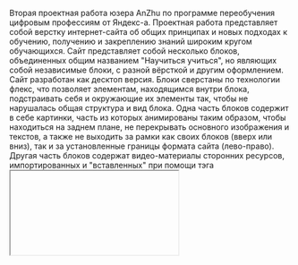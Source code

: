 Вторая проектная работа юзера AnZhu по программе переобучения цифровым профессиям от Яндекс-а.
Проектная работа представляет собой верстку интернет-сайта об общих принципах и новых подходах к обучению, получению и закреплению знаний широким кругом обучающихся. Сайт представляет собой несколько блоков, объединенных общим названием "Научиться учиться", но являющих собой независимые блоки, с разной вёрсткой и другим оформлением. Сайт разработан как десктоп версия.
Блоки сверстаны по технологии флекс, что позволяет элементам, находящимся внутри блока, подстраивать себя и окружающие их элементы так, чтобы не нарушалась общая структура и вид блока.
Одна часть блоков содержит в себе картинки, часть из которых анимированы таким образом, чтобы находиться на заднем плане, не перекрывать основного изображения и текстов, а также не выходить за рамки как своих блоков (вверх или вниз), так и за установленные границы формата сайта (лево-право).
Другая часть блоков содержат видео-материалы сторонних ресурсов, импортированных и "вставленных" при помощи тэга <iframe>. Видео-материалы располагаются определенным образом как в блоке, по отношению к соседним элементам, так и по отношению к соседним блокам, на поверхность которых они заходят намеренно.
Переход по ссылкам позволяет либо узнать что-то более подробно, или произвести покупку. Однако функционал совершения покупки не входил в объем настоящей работы, а является планом на будущее.
Представленные в блоках ссылки имеют специальный анимированный эффект "растворения" до состояния полупрозрачности.
Все ссылки активны, их активация происходит при открытии отдельного окна, чтобы посетитель не "ушел" на другой сайт, а имел возможность остаться на нашем основном сайте.
Сайт структурирован семантически, что позволяет поисковым "паукам" лучше структурировать смысл страницы и блоков при поисковых запросах.
Общий дизайн сайта выполнен при помощи каскадных страниц стилей CSS, расположенных по системе БЭМ (блок-элемент-модификатор), что позволяет быстрее и эффективнее вносить изменения в составные части стилей, оперативнее вносить изменения, требуемые текущей ситуацией.
В будущем планируется расширить 1) дизайн и 2) функционал сайта. К п 1) - сделать дизайн гибким также для мобильных устройств. К п 2) - оформить возможность совершения покупки - с формами регистрации, подтверждения покупки и оплаты, и формой обратной связи. Возможность форм обратной связи - также в планах для основной структуры сайта.